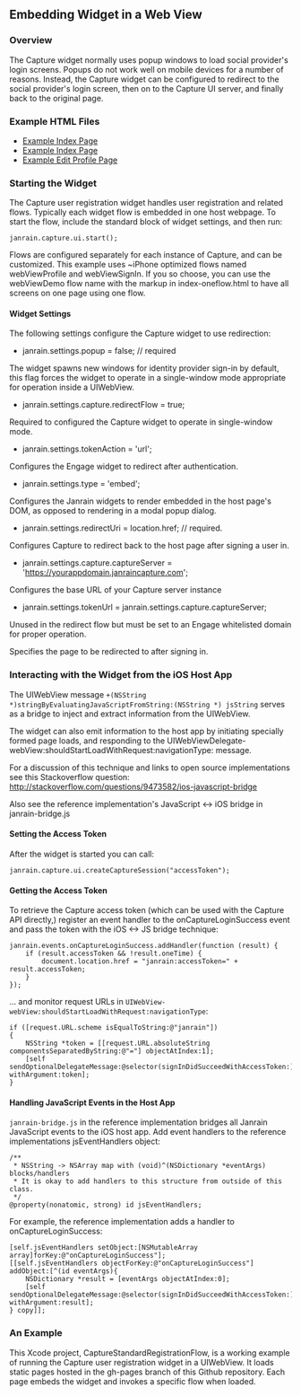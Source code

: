 ## Embedding Widget in a Web View

### Overview

The Capture widget normally uses popup windows to load social provider's login
screens. Popups do not work well on mobile devices for a number of reasons.
Instead, the Capture widget can be configured to redirect to the social
provider's login screen, then on to the Capture UI server, and finally back to
the original page.

### Example HTML Files

* [Example Index Page](https://raw.github.com/janrain/CaptureWebViewDemo/gh-pages/index.html)
* [Example Index Page](https://raw.github.com/janrain/CaptureWebViewDemo/gh-pages/index-oneflow.html)
* [Example Edit Profile Page](https://raw.github.com/janrain/CaptureWebViewDemo/gh-pages/edit-profile.html)

### Starting the Widget

The Capture user registration widget handles user registration and related flows.
Typically each widget flow is embedded in one host webpage. To start the flow,
include the standard block of widget settings, and then run:

    janrain.capture.ui.start();

Flows are configured separately for each instance of Capture, and can be customized.
This example uses ~iPhone optimized flows named webViewProfile and webViewSignIn.
If you so choose, you can use the webViewDemo flow name with the markup in index-oneflow.html
to have all screens on one page using one flow.

#### Widget Settings

The following settings configure the Capture widget to use redirection:

* janrain.settings.popup = false; // required

The widget spawns new windows for identity provider sign-in by default, this
flag forces the widget to operate in a single-window mode appropriate for
operation inside a UIWebView.

* janrain.settings.capture.redirectFlow = true;

Required to configured the Capture widget to operate in single-window mode.

* janrain.settings.tokenAction = 'url';

Configures the Engage widget to redirect after authentication.

* janrain.settings.type = 'embed';

Configures the Janrain widgets to render embedded in the host page's DOM,
as opposed to rendering in a modal popup dialog.

* janrain.settings.redirectUri = location.href; // required.

Configures Capture to redirect back to the host page after signing a user in.

* janrain.settings.capture.captureServer = 'https://yourappdomain.janraincapture.com';

Configures the base URL of your Capture server instance

* janrain.settings.tokenUrl = janrain.settings.capture.captureServer;

Unused in the redirect flow but must be set to an Engage whitelisted
domain for proper operation.

Specifies the page to be redirected to after signing in.

### Interacting with the Widget from the iOS Host App

The UIWebView message `+(NSString *)stringByEvaluatingJavaScriptFromString:(NSString *) jsString`
serves as a bridge to inject and extract information from the UIWebView.

The widget can also emit information to the host app by initiating specially
formed page loads, and responding to the UIWebViewDelegate-webView:shouldStartLoadWithRequest:navigationType: message.

For a discussion of this technique and links to open source implementations
see this Stackoverflow question: http://stackoverflow.com/questions/9473582/ios-javascript-bridge

Also see the reference implementation's JavaScript <-> iOS bridge in janrain-bridge.js

#### Setting the Access Token

After the widget is started you can call:

    janrain.capture.ui.createCaptureSession("accessToken");

#### Getting the Access Token

To retrieve the Capture access token (which can be used with the
Capture API directly,) register an event handler to the onCaptureLoginSuccess 
event and pass the token with the iOS <-> JS bridge technique:

    janrain.events.onCaptureLoginSuccess.addHandler(function (result) {
        if (result.accessToken && !result.oneTime) {
            document.location.href = "janrain:accessToken=" + result.accessToken;
        }
    });

... and monitor request URLs in `UIWebView-webView:shouldStartLoadWithRequest:navigationType`:

    if ([request.URL.scheme isEqualToString:@"janrain"])
    {
        NSString *token = [[request.URL.absoluteString componentsSeparatedByString:@"="] objectAtIndex:1];
        [self sendOptionalDelegateMessage:@selector(signInDidSucceedWithAccessToken:) withArgument:token];
    }

#### Handling JavaScript Events in the Host App

`janrain-bridge.js` in the reference implementation bridges all Janrain
JavaScript events to the iOS host app. Add event handlers to the reference
implementations jsEventHandlers object:

    /**
     * NSString -> NSArray map with (void)^(NSDictionary *eventArgs) blocks/handlers
     * It is okay to add handlers to this structure from outside of this class.
     */
    @property(nonatomic, strong) id jsEventHandlers;

For example, the reference implementation adds a handler to onCaptureLoginSuccess:

    [self.jsEventHandlers setObject:[NSMutableArray array]forKey:@"onCaptureLoginSuccess"];
    [[self.jsEventHandlers objectForKey:@"onCaptureLoginSuccess"] addObject:[^(id eventArgs){
        NSDictionary *result = [eventArgs objectAtIndex:0];
        [self sendOptionalDelegateMessage:@selector(signInDidSucceedWithAccessToken:) withArgument:result];
    } copy]];
    
### An Example

This Xcode project, CaptureStandardRegistrationFlow, is a working example of
running the Capture user registration widget in a UIWebView.  It loads static
pages hosted in the gh-pages branch of this Github repository.
Each page embeds the widget and invokes a specific flow when loaded.
